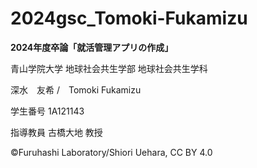# 2024gsc_Tomoki-Fukamizu

**2024年度卒論「就活管理アプリの作成」**

青山学院大学 地球社会共生学部 地球社会共生学科

深水　友希 /　Tomoki Fukamizu

学生番号 1A121143

指導教員 古橋大地 教授

©︎Furuhashi Laboratory/Shiori Uehara, CC BY 4.0
